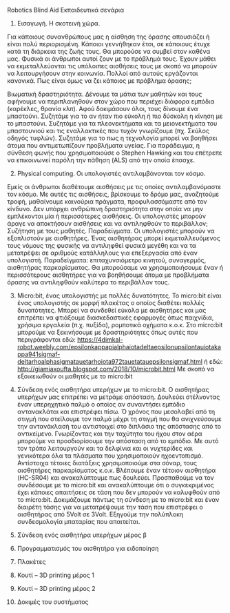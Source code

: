 Robotics Blind Aid
Εκπαιδευτικά σενάρια

1.	Εισαγωγή. Η σκοτεινή χώρα.

Για κάποιους συνανθρώπους μας η αίσθηση της όρασης απουσιάζει ή είναι πολύ περιορισμένη. Κάποιοι γεννήθηκαν έτσι, σε κάποιους έτυχε κατά τη διάρκεια της ζωής τους. Θα μπορούσε να συμβεί στον καθένα μας. Φυσικά οι άνθρωποι αυτοί ζουν με το πρόβλημά τους. Έχουν μάθει να εκμεταλλεύονται τις υπόλοιπες αισθήσεις τους με σκοπό να μπορούν να λειτουργήσουν στην κοινωνία. Πολλοί από αυτούς εργάζονται κανονικά. Πως είναι όμως να ζει κάποιος με πρόβλημα όρασης;

Βιωματική δραστηριότητα.
Δένουμε τα μάτια των μαθητών και τους αφήνουμε να περιπλανηθούν στον χώρο που περιέχει διάφορα εμπόδια (καρέκλες, θρανία κλπ). Αφού δοκιμάσουν όλοι, τους δίνουμε ένα μπαστούνι. Συζητάμε για το αν ήταν πιο εύκολη ή πιο δύσκολη η κίνηση με το μπαστούνι. Συζητάμε για τα πλεονεκτήματα και τα μειονεκτήματα του μπαστουνιού και τις εναλλακτικές που τυχόν γνωρίζουμε (πχ. Σκύλος οδηγός τυφλών). Συζητάμε για το πως η τεχνολογία μπορεί να βοηθήσει άτομα που αντιμετωπίζουν προβλήματα υγείας. Για παράδειγμα, η σύνθεση φωνής που χρησιμοποιούσε ο Stephen Hawking και του επέτρεπε να επικοινωνεί παρόλη την πάθηση (ALS) από την οποία έπασχε.

2.	Physical computing. Οι υπολογιστές αντιλαμβάνονται τον κόσμο.

Εμείς οι άνθρωποι διαθέτουμε αισθήσεις με τις οποίες αντιλαμβανόμαστε τον κόσμο. Με αυτές τις αισθήσεις, βρίσκουμε το δρόμο μας, αναζητούμε τροφή, μαθαίνουμε καινούρια πράγματα, προφυλασσόμαστε από τον κίνδυνο. Δεν υπάρχει ανθρώπινη δραστηριότητα στην οποία να μην εμπλέκονται μία ή περισσότερες αισθήσεις. Οι υπολογιστές μπορούν άραγε να αποκτήσουν αισθήσεις και να αντιληφθούν το περιβάλλον;
Συζήτηση με τους μαθητές. Παραδείγματα.
Οι υπολογιστές μπορούν να εξοπλιστούν με αισθητήρες. Ένας αισθητήρας μπορεί εκμεταλλευόμενος τους νόμους της φυσικής να αντιληφθεί φυσικά μεγέθη και να τα μετατρέψει σε αριθμούς κατάλληλους για επεξεργασία από έναν υπολογιστή. Παραδείγματα: επιταχυνσιόμετρο κινητού, συναγερμός, αισθητήρας παρκαρίσματος. Θα μπορούσαμε να χρησιμοποιήσουμε έναν ή περισσότερους αισθητήρες για να βοηθήσουμε άτομα με προβλήματα όρασης να αντιληφθούν καλύτερα το περιβάλλον τους.

3.	Micro:bit, ένας υπολογιστής με πολλές δυνατότητες.
Το micro:bit είναι ένας υπολογιστής σε μορφή πλακέτας ο οποίος διαθέτει πολλές δυνατότητες. Μπορεί να συνδεθεί εύκολα με αισθητήρες και μας επιτρέπει να φτιάξουμε διασκεδαστικές εφαρμογές όπως παιχνίδια, χρήσιμα εργαλεία (π.χ. πυξίδα), ρομποτικά οχήματα κ.ο.κ. Στο micro:bit μπορούμε να ξεκινήσουμε με δραστηριότητες όπως αυτές που περιγράφονται εδώ:
 https://4dimkal-robot.weebly.com/epsilonkappapialphaiotadeltaepsilonupsilontauiotakappa941sigmaf-deltarhoalphasigmatauetarhoiota972tauetatauepsilonsigmaf.html 
ή εδώ:
http://giamiaxoufta.blogspot.com/2018/10/microbit.html
Με σκοπό να εξοικειωθούν οι μαθητές με το micro:bit

4.	Σύνδεση ενός αισθητήρα υπερήχων με το micro:bit.
 Ο αισθητήρας υπερήχων μας επιτρέπει να μετράμε απόσταση. Δουλεύει στέλνοντας έναν υπερηχητικό παλμό ο οποίος αν συναντήσει εμπόδιο αντανακλάται και επιστρέφει πίσω. Ό χρόνος που μεσολαβεί από τη στιγμή που στείλουμε τον παλμό μέχρι τη στιγμή που θα ανιχνεύσουμε την αντανάκλασή του αντιστοιχεί στο διπλάσιο της  απόστασης από το αντικείμενο. Γνωρίζοντας και την ταχύτητα του ήχου στον αέρα μπορούμε να προσδιορίσουμε την απόσταση από το εμπόδιο. Με αυτό τον τρόπο λειτουργούν και τα δελφίνια και οι νυχτερίδες και γενικότερα όλα τα πλάσματα που χρησιμοποιούν ηχοεντοπισμό. Αντίστοιχα τέτοιες διατάξεις χρησιμοποιούμε στα σόναρ, τους αισθητήρες παρκαρίσματος κ.ο.κ. Βλέπουμε έναν τέτοιον αισθητήρα (HC-SR04) και ανακαλύπτουμε πως δουλεύει. Προσπαθούμε να τον συνδέσουμε με το micro:bit και ανακαλύπτουμε ότι ο συγκεκριμένος έχει κάποιες απαιτήσεις σε τάση που δεν μπορούν να καλυφθούν από το micro:bit. Δοκιμάζουμε πάντως τη σύνδεση με το micro:bit και έναν διαιρέτη τάσης για να μετατρέψουμε την τάση που επιστρέφει ο αισθητήρας από 5Volt σε 3Volt. Εξηγούμε την πολύπλοκη συνδεσμολογία μπαταρίας που απαιτείται.
5.	Σύνδεση ενός αισθητήρα υπερήχων μέρος β


6.	Προγραμματισμός του αισθητήρα για ειδοποίηση

7.	Πλακέτες

8.	Κουτί – 3D printing μέρος 1

9.	Κουτί – 3D printing μέρος 2

10.	Δοκιμές του συστήματος
